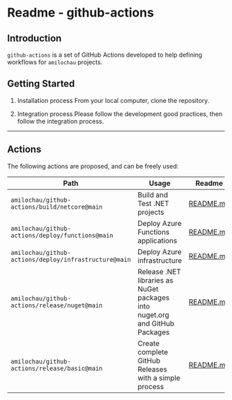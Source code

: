 # Readme - github-actions

## Introduction

`github-actions` is a set of GitHub Actions developed to help defining workflows for `amilochau` projects.

## Getting Started

1. Installation process
From your local computer, clone the repository.

2. Integration process
Please follow the development good practices, then follow the integration process.

---

## Actions

The following actions are proposed, and can be freely used:

| Path | Usage | Readme |
| ---- | ----- | ------ |
| `amilochau/github-actions/build/netcore@main` | Build and Test .NET projects | [README.md](./build/netcore/README.md) |
| `amilochau/github-actions/deploy/functions@main` | Deploy Azure Functions applications | [README.md](./deploy/functions/README.md) |
| `amilochau/github-actions/deploy/infrastructure@main` | Deploy Azure infrastructure | [README.md](./deploy/infrastructure/README.md) |
| `amilochau/github-actions/release/nuget@main` | Release .NET libraries as NuGet packages into nuget.org and GitHub Packages | [README.md](./release/nuget/README.md) |
| `amilochau/github-actions/release/basic@main` | Create complete GitHub Releases with a simple process | [README.md](./release/basic/README.md) |
